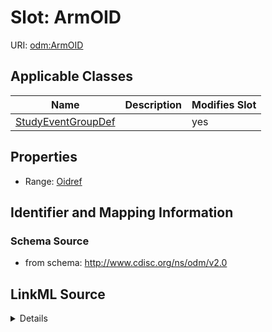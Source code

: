 # Slot: ArmOID

URI: [odm:ArmOID](http://www.cdisc.org/ns/odm/v2.0/ArmOID)



<!-- no inheritance hierarchy -->




## Applicable Classes

| Name | Description | Modifies Slot |
| --- | --- | --- |
[StudyEventGroupDef](StudyEventGroupDef.md) |  |  yes  |







## Properties

* Range: [Oidref](Oidref.md)





## Identifier and Mapping Information







### Schema Source


* from schema: http://www.cdisc.org/ns/odm/v2.0




## LinkML Source

<details>
```yaml
name: ArmOID
from_schema: http://www.cdisc.org/ns/odm/v2.0
rank: 1000
alias: ArmOID
domain_of:
- StudyEventGroupDef
range: oidref

```
</details>
